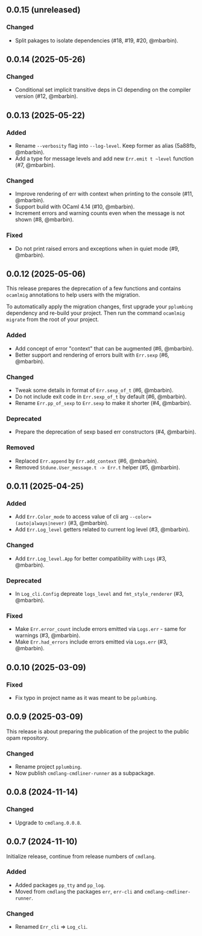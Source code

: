 ## 0.0.15 (unreleased)

### Changed

- Split pakages to isolate dependencies (#18, #19, #20, @mbarbin).

## 0.0.14 (2025-05-26)

### Changed

- Conditional set implicit transitive deps in CI depending on the compiler version (#12, @mbarbin).

## 0.0.13 (2025-05-22)

### Added

- Rename `--verbosity` flag into `--log-level`. Keep former as alias (5a88fb, @mbarbin).
- Add a type for message levels and add new `Err.emit t ~level` function (#7, @mbarbin).

### Changed

- Improve rendering of err with context when printing to the console (#11, @mbarbin).
- Support build with OCaml 4.14 (#10, @mbarbin).
- Increment errors and warning counts even when the message is not shown (#8, @mbarbin).

### Fixed

- Do not print raised errors and exceptions when in quiet mode (#9, @mbarbin).

## 0.0.12 (2025-05-06)

This release prepares the deprecation of a few functions and contains `ocamlmig` annotations to help users with the migration.

To automatically apply the migration changes, first upgrade your `pplumbing` dependency and re-build your project. Then run the command `ocamlmig migrate` from the root of your project.

### Added

- Add concept of error "context" that can be augmented (#6, @mbarbin).
- Better support and rendering of errors built with `Err.sexp` (#6, @mbarbin).

### Changed

- Tweak some details in format of `Err.sexp_of_t` (#6, @mbarbin).
- Do not include exit code in `Err.sexp_of_t` by default (#6, @mbarbin).
- Rename `Err.pp_of_sexp` to `Err.sexp` to make it shorter (#4, @mbarbin).

### Deprecated

- Prepare the deprecation of sexp based err constructors (#4, @mbarbin).

### Removed

- Replaced `Err.append` by `Err.add_context` (#6, @mbarbin).
- Removed `Stdune.User_message.t -> Err.t` helper (#5, @mbarbin).

## 0.0.11 (2025-04-25)

### Added

- Add `Err.Color_mode` to access value of cli arg `--color=(auto|always|never)` (#3, @mbarbin).
- Add `Err.Log_level` getters related to current log level (#3, @mbarbin).

### Changed

- Add `Err.Log_level.App` for better compatibility with `Logs` (#3, @mbarbin).

### Deprecated

- In `Log_cli.Config` depreate `logs_level` and `fmt_style_renderer` (#3, @mbarbin).

### Fixed

- Make `Err.error_count` include errors emitted via `Logs.err` - same for warnings (#3, @mbarbin).
- Make `Err.had_errors` include errors emitted via `Logs.err` (#3, @mbarbin).

## 0.0.10 (2025-03-09)

### Fixed

- Fix typo in project name as it was meant to be `pplumbing`.

## 0.0.9 (2025-03-09)

This release is about preparing the publication of the project to the public opam repository.

### Changed

- Rename project `pplumbing`.
- Now publish `cmdlang-cmdliner-runner` as a subpackage.

## 0.0.8 (2024-11-14)

### Changed

- Upgrade to `cmdlang.0.0.8`.

## 0.0.7 (2024-11-10)

Initialize release, continue from release numbers of `cmdlang`.

### Added

- Added packages `pp_tty` and `pp_log`.
- Moved from `cmdlang` the packages `err`, `err-cli` and `cmdlang-cmdliner-runner`.

### Changed

- Renamed `Err_cli` => `Log_cli`.
